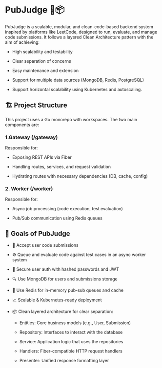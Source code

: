 
# PubJudge 🧠📦

PubJudge is a scalable, modular, and clean-code-based backend system inspired by platforms like LeetCode, designed to run, evaluate, and manage code submissions. It follows a layered Clean Architecture pattern with the aim of achieving:

- High scalability and testability

- Clear separation of concerns

- Easy maintenance and extension

- Support for multiple data sources (MongoDB, Redis, PostgreSQL)

- Support horizontal scalability using Kubernetes and autoscaling.



## 🏗️ Project Structure

This project uses a Go monorepo with workspaces. The two main components are:

### 1.Gateway (/gateway)
 Responsible for:

- Exposing REST APIs via Fiber

- Handling routes, services, and request validation

- Hydrating routes with necessary dependencies (DB, cache, config)

### 2. Worker (/worker)
Responsible for:

- Async job processing (code execution, test evaluation)

- Pub/Sub communication using Redis queues
## 🎯 Goals of PubJudge
- 🧪 Accept user code submissions

- ⚙️ Queue and evaluate code against test cases in an async worker system

- 🔐 Secure user auth with hashed passwords and JWT

- 🔍 Use MongoDB for users and submissions storage

- 💨 Use Redis for in-memory pub-sub queues and cache

- 📈 Scalable & Kubernetes-ready deployment

- 📦 Clean layered architecture for clear separation:

    - Entities: Core business models (e.g., User, Submission)
    
    -  Repository: Interfaces to interact with the database

    - Service: Application logic that uses the repositories

    - Handlers: Fiber-compatible HTTP request handlers

    - Presenter: Unified response formatting layer





